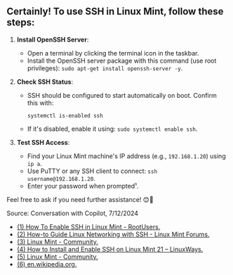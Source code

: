 ## Certainly! To use SSH in **Linux Mint**, follow these steps:

1. **Install OpenSSH Server**:
   - Open a terminal by clicking the terminal icon in the taskbar.
   - Install the OpenSSH server package with this command (use root privileges): `sudo apt-get install openssh-server -y`.

2. **Check SSH Status**:
   - SSH should be configured to start automatically on boot. Confirm this with:
     ```
     systemctl is-enabled ssh
     ```
   - If it's disabled, enable it using: `sudo systemctl enable ssh`.

3. **Test SSH Access**:
   - Find your Linux Mint machine's IP address (e.g., `192.168.1.20`) using `ip a`.
   - Use PuTTY or any SSH client to connect: `ssh username@192.168.1.20`.
   - Enter your password when prompted¹.

Feel free to ask if you need further assistance! 😊🚀

Source: Conversation with Copilot, 7/12/2024
- [(1) How To Enable SSH in Linux Mint - RootUsers.](https://www.rootusers.com/enable-ssh-linux-mint/.)
- [(2) How-to Guide Linux Networking with SSH - Linux Mint Forums.](https://forums.linuxmint.com/viewtopic.php?t=13695.)
- [(3) Linux Mint - Community.]( https://community.linuxmint.com/tutorial/view/83.)
- [(4) How to Install and Enable SSH on Linux Mint 21 – LinuxWays.](https://linuxways.net/mint/install-enable-ssh-linux-mint-21/.)
- [(5) Linux Mint - Community.](https://community.linuxmint.com/tutorial/view/244.)
- [(6) en.wikipedia.org.](https://en.wikipedia.org/wiki/Linux_Mint.)